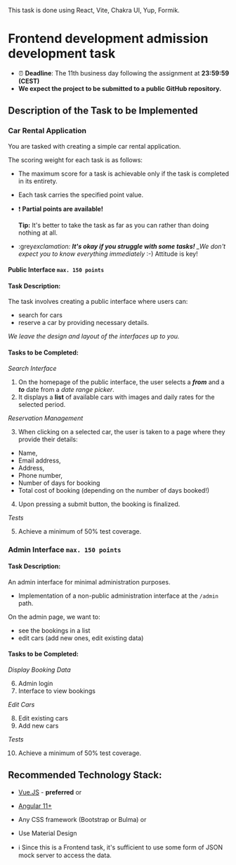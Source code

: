 This task is done using React, Vite, Chakra UI, Yup, Formik.

# Frontend development admission development task

- ⏰ **Deadline**: The 11th business day following the assignment at **23:59:59 (CEST)**
- **We expect the project to be submitted to a public GitHub repository.**

## Description of the Task to be Implemented

### Car Rental Application

You are tasked with creating a simple car rental application.

The scoring weight for each task is as follows:

- The maximum score for a task is achievable only if the task is completed in its entirety.
- Each task carries the specified point value.
- :exclamation: **Partial points are available!**

  **Tip:** It's better to take the task as far as you can rather than doing nothing at all.

- :grey*exclamation: **It's okay if you struggle with some tasks!**
  \_We don't expect you to know everything immediately* :-) Attitude is key!

#### Public Interface `max. 150 points`

#### Task Description:

The task involves creating a public interface where users can:

- search for cars
- reserve a car by providing necessary details.

_We leave the design and layout of the interfaces up to you._

#### Tasks to be Completed:

_Search Interface_

1. On the homepage of the public interface, the user selects a **_from_** and a **_to_** date from a _date range picker_.
2. It displays a **list** of available cars with images and daily rates for the selected period.

_Reservation Management_

3. When clicking on a selected car, the user is taken to a page where they provide their details:

- Name,
- Email address,
- Address,
- Phone number,
- Number of days for booking
- Total cost of booking (depending on the number of days booked!)

4. Upon pressing a submit button, the booking is finalized.

_Tests_

5. Achieve a minimum of 50% test coverage.

### Admin Interface `max. 150 points`

#### Task Description:

An admin interface for minimal administration purposes.

- Implementation of a non-public administration interface at the `/admin` path.

On the admin page, we want to:

- see the bookings in a list
- edit cars (add new ones, edit existing data)

#### Tasks to be Completed:

_Display Booking Data_

6. Admin login
7. Interface to view bookings

_Edit Cars_

8. Edit existing cars
9. Add new cars

_Tests_

10. Achieve a minimum of 50% test coverage.

## Recommended Technology Stack:

- [Vue.JS](https://vuejs.org/) - **preferred**
  or
- [Angular 11+](https://angular.io/)

- Any CSS framework (Bootstrap or Bulma)
  or
- Use Material Design

- :information_source: Since this is a Frontend task, it's sufficient to use some form of JSON mock server to access the data.
